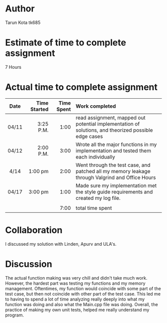 # Author
Tarun Kota
tk685
# Estimate of time to complete assignment
7 Hours
# Actual time to complete assignment
| Date | Time Started | Time Spent | Work completed |
| :--: | -----------: | ---------: | :------------- |
| 04/11 |      3:25 P.M. |       1:00 | read assignment, mapped out potential implementation of solutions, and theorized possible edge cases|
| 04/12 |   2:00   P.M. |       3:00 | Wrote all the major functions in my implementation and tested them each individually |
| 4/14 |       1:00 pm |       2:00 | Went through the test case,  and patched all my memory leakage through Valgrind and Office Hours |
| 04/17 |      3:00 pm |       1:00 | Made sure my implementation met the style guide requirements and created my log file.
|      |              |            |                |
|      |              |       7:00 | total time spent |
# Collaboration
I discussed my solution with Linden, Apurv and ULA's.
# Discussion
The actual function making was very chill and didn't take much work. However, the hardest part was testing my functions and my memory management. Oftentimes, my function would coincide with some part of the test case, but then not coincide with other part of the test case. This led me to having to spend a lot of time analyzing really deeply into what my function was doing and also what the Main.cpp file was doing. Overall, the practice of making my own unit tests, helped me really understand my program. 